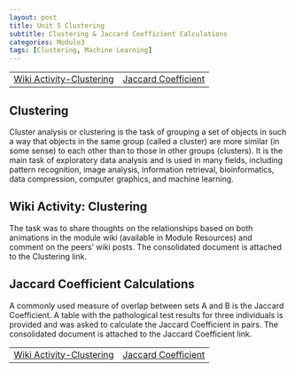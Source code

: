 ```yaml
---
layout: post
title: Unit 5 Clustering
subtitle: Clustering & Jaccard Coefficient Calculations
categories: Module3
tags: [Clustering, Machine Learning]
---
```

<html lang="en">

<table>
    <tr>
        <td><a href="../../../../artefacts/ML-Unit5-Wiki Activity- Clustering.pdf" target="_blank" class="button large">Wiki Activity-Clustering</a></td> 
        <td><a href="../../../../artefacts/ML-Unit5-Jaccard Coefficient Calculations.pdf" target="_blank" class="button large">Jaccard Coefficient</a></td> 
    </tr>
</table>

<body>

<h2>Clustering</h2>
<p>Cluster analysis or clustering is the task of grouping a set of objects in such a way that objects in the same group (called a cluster) are more similar (in some sense) to each other than to those in other groups (clusters). It is the main task of exploratory data analysis and is used in many fields, including pattern recognition, image analysis, information retrieval, bioinformatics, data compression, computer graphics, and machine learning. </p>

<h2>Wiki Activity: Clustering</h2>
<p>  The task was to share thoughts on the relationships based on both animations in the module wiki (available in Module Resources) and comment on the peers’ wiki posts. The consolidated document is attached to the Clustering link.</p>

<h2>Jaccard Coefficient Calculations</h2>
<p>A commonly used measure of overlap between sets A and B is the Jaccard Coefficient. A table with the pathological test results for three individuals is provided and was asked to calculate the Jaccard Coefficient in pairs. The consolidated document is attached to the Jaccard Coefficient link.
</p>

</body>

</html>

<table>
    <tr>
         <td><a href="../../../../artefacts/ML-Unit5-Wiki Activity- Clustering.pdf" target="_blank" class="button large">Wiki Activity-Clustering</a></td> 
        <td><a href="../../../../artefacts/ML-Unit5-Jaccard Coefficient Calculations.pdf" target="_blank" class="button large">Jaccard Coefficient</a></td> 
    </tr>
</table>


